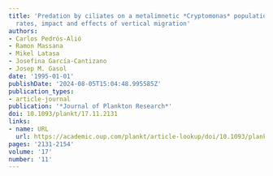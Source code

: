 ```yaml
---
title: 'Predation by ciliates on a metalimnetic *Cryptomonas* population: feeding
  rates, impact and effects of vertical migration'
authors:
- Carlos Pedrós-Alió
- Ramon Massana
- Mikel Latasa
- Josefina García-Cantizano
- Josep M. Gasol
date: '1995-01-01'
publishDate: '2024-08-05T15:04:48.995585Z'
publication_types:
- article-journal
publication: '*Journal of Plankton Research*'
doi: 10.1093/plankt/17.11.2131
links:
- name: URL
  url: https://academic.oup.com/plankt/article-lookup/doi/10.1093/plankt/17.11.2131
pages: '2131-2154'
volume: '17'
number: '11'
---
```

